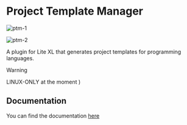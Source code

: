 # Project Template Manager

![ptm-1](https://github.com/user-attachments/assets/9526106f-0a50-455a-ac15-0f6b2c9f6b45)

![ptm-2](https://github.com/user-attachments/assets/34b26daa-e4e5-4332-a8aa-9ebdeaf8c1a8)

A plugin for Lite XL that generates project templates for programming languages.

> [!WARNING]
> LINUX-ONLY at the moment )

## Documentation

<!-- TODO: write docs for how functions work -->
You can find the documentation [here](./DOCS.md)

